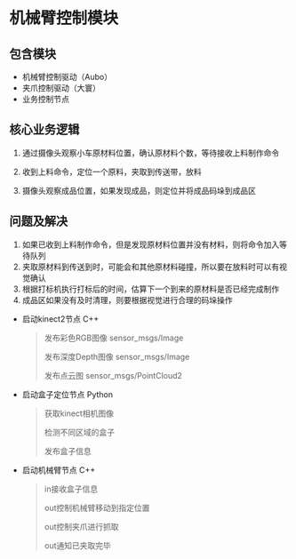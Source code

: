 # 机械臂控制模块

## 包含模块

- 机械臂控制驱动（Aubo）
- 夹爪控制驱动（大寰）
- 业务控制节点

## 核心业务逻辑

1. 通过摄像头观察小车原材料位置，确认原材料个数，等待接收上料制作命令

2. 收到上料命令，定位一个原料，夹取到传送带，放料

3. 摄像头观察成品位置，如果发现成品，则定位并将成品码垛到成品区

## 问题及解决

1. 如果已收到上料制作命令，但是发现原材料位置并没有材料，则将命令加入等待队列
2. 夹取原材料到传送到时，可能会和其他原材料碰撞，所以要在放料时可以有视觉确认
3. 根据打标机执行打标后的时间，估算下一个到来的原材料是否已经完成制作
4. 成品区如果没有及时清理，则要根据视觉进行合理的码垛操作



- 启动kinect2节点 C++

    > 发布彩色RGB图像 sensor_msgs/Image
    >
    > 发布深度Depth图像 sensor_msgs/Image
    >
    > 发布点云图 sensor_msgs/PointCloud2

- 启动盒子定位节点 Python

    > 获取kinect相机图像
    >
    > 检测不同区域的盒子
    >
    > 发布盒子信息

- 启动机械臂节点 C++

    > in接收盒子信息
    >
    > out控制机械臂移动到指定位置
    >
    > out控制夹爪进行抓取
    >
    > out通知已夹取完毕

